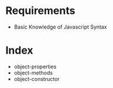 # Requirements
- Basic Knowledge of Javascript Syntax

# Index
- object-properties
- object-methods
- object-constructor
